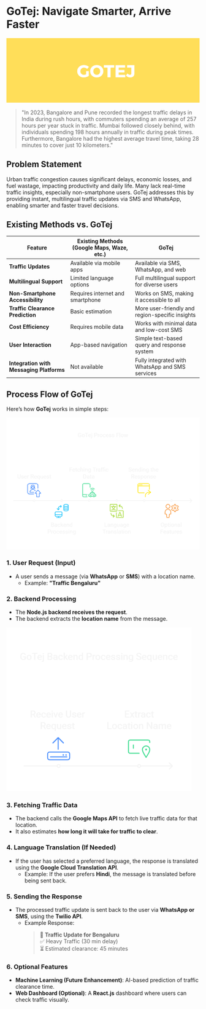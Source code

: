 # GoTej: Navigate Smarter, Arrive Faster

![GoTej](https://github.com/mmahesh09/GoTej/blob/6993d32e50233722eeee8d8eb9066f7647a36ef8/Project%20assets/Credit-Card%20fraud%20detection%20(5).png)

>"In 2023, Bangalore and Pune recorded the longest traffic delays in India during rush hours, with commuters spending an average of 257 hours per year stuck in traffic. Mumbai followed closely behind, with individuals spending 198 hours annually in traffic during peak times. Furthermore, Bangalore had the highest average travel time, taking 28 minutes to cover just 10 kilometers."


## Problem Statement

Urban traffic congestion causes significant delays, economic losses, and fuel wastage, impacting productivity and daily life. Many lack real-time traffic insights, especially non-smartphone users. GoTej addresses this by providing instant, multilingual traffic updates via SMS and WhatsApp, enabling smarter and faster travel decisions.


## Existing Methods vs. GoTej
| Feature | Existing Methods (Google Maps, Waze, etc.) | GoTej |
|---------|--------------------------------------|------|
| **Traffic Updates** | Available via mobile apps | Available via SMS, WhatsApp, and web |
| **Multilingual Support** | Limited language options | Full multilingual support for diverse users |
| **Non-Smartphone Accessibility** | Requires internet and smartphone | Works on SMS, making it accessible to all |
| **Traffic Clearance Prediction** | Basic estimation | More user-friendly and region-specific insights |
| **Cost Efficiency** | Requires mobile data | Works with minimal data and low-cost SMS |
| **User Interaction** | App-based navigation | Simple text-based query and response system |
| **Integration with Messaging Platforms** | Not available | Fully integrated with WhatsApp and SMS services |


## **Process Flow of GoTej**  

Here’s how **GoTej** works in simple steps:  

![image](https://github.com/mmahesh09/GoTej/blob/9b6a915a020e09cdeb28994457fe9ad452a90581/Project%20assets/1.png)

### **1. User Request (Input)**  
- A user sends a message (via **WhatsApp** or **SMS**) with a location name.  
  - Example: **"Traffic Bengaluru"**  


### **2. Backend Processing**  
- The **Node.js backend receives the request**.  
- The backend extracts the **location name** from the message.  

![image](https://github.com/mmahesh09/GoTej/blob/62e6e9deaf3198ea76ba3089f66e12b71ae342a3/Project%20assets/2.png)

### **3. Fetching Traffic Data**  
- The backend calls the **Google Maps API** to fetch live traffic data for that location.  
- It also estimates **how long it will take for traffic to clear**.  


### **4. Language Translation (If Needed)**  
- If the user has selected a preferred language, the response is translated using the **Google Cloud Translation API**.  
  - Example: If the user prefers **Hindi**, the message is translated before being sent back.  


### **5. Sending the Response**  
- The processed traffic update is sent back to the user via **WhatsApp or SMS**, using the **Twilio API**.  
  - Example Response:  
    > 🚦 **Traffic Update for Bengaluru**  
    > ✅ Heavy Traffic (30 min delay)  
    > ⏳ Estimated clearance: 45 minutes  


### **6. Optional Features**  
- **Machine Learning (Future Enhancement)**: AI-based prediction of traffic clearance time.  
- **Web Dashboard (Optional)**: A **React.js** dashboard where users can check traffic visually.  

